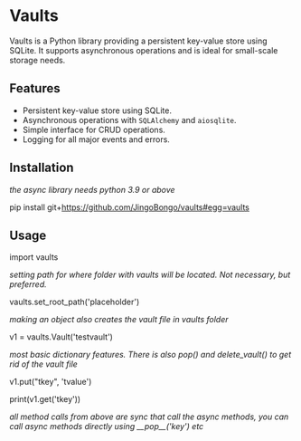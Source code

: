 # Vaults

Vaults is a Python library providing a persistent key-value store using SQLite. It supports asynchronous operations and is ideal for small-scale storage needs.

## Features

- Persistent key-value store using SQLite.
- Asynchronous operations with `SQLAlchemy` and `aiosqlite`.
- Simple interface for CRUD operations.
- Logging for all major events and errors.

## Installation

*the async library needs python 3.9 or above*

pip install git+https://github.com/JingoBongo/vaults#egg=vaults

## Usage
import vaults

*setting path for where folder with vaults will be located. Not necessary, but preferred.*

vaults.set_root_path('placeholder')

*making an object also creates the vault file in vaults folder*

v1 = vaults.Vault('testvault')

*most basic dictionary features. There is also pop() and delete_vault() to get rid of the vault file*

v1.put("tkey", 'tvalue')

print(v1.get('tkey'))

*all method calls from above are sync that call the async methods, you can call async methods directly using \_\_pop\_\_('key') etc*
